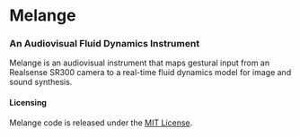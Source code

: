 # Melange
### An Audiovisual Fluid Dynamics Instrument

Melange is an audiovisual instrument that maps gestural input from an Realsense SR300 camera to a real-time fluid dynamics model for image and sound synthesis.

#### Licensing
Melange code is released under the [MIT License](https://github.com/kamindustries/Melange/blob/master/LICENSE).
